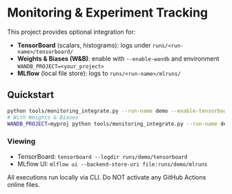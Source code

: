 # Monitoring & Experiment Tracking

This project provides optional integration for:
- **TensorBoard** (scalars, histograms): logs under `runs/<run-name>/tensorboard/`
- **Weights & Biases (W&B)**: enable with `--enable-wandb` and environment `WANDB_PROJECT=<your_project>`
- **MLflow** (local file store): logs to `runs/<run-name>/mlruns/`

## Quickstart

```bash
python tools/monitoring_integrate.py --run-name demo --enable-tensorboard --enable-mlflow
# With Weights & Biases
WANDB_PROJECT=myproj python tools/monitoring_integrate.py --run-name demo --enable-tensorboard --enable-wandb
```

### Viewing
- TensorBoard: `tensorboard --logdir runs/demo/tensorboard`
- MLflow UI: `mlflow ui --backend-store-uri file:runs/demo/mlruns`

All executions run locally via CLI. Do NOT activate any GitHub Actions online files.
